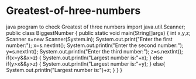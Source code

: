 # Greatest-of-hree-numbers
java program to check Greatest of three numbers
import java.util.Scanner;
public class BiggestNumber
{
   public static void main(String[]args)
   {
      int x,y,z;
      Scanner s=new Scanner(System.in);
      System.out.print("Enter the first number:");
      x=s.nextInt();
      System.out.println("Enter the second number:");
      y=s.nextInt();
      System.out.println("Enter the third number:");
      z=s.nextInt();
      if(x>y&&x>z)
      {
         System.out.println("Largest number is:"+x);
      }
      else if(y>x&&y>z)
      {
         System.out.println("Largest number is:"+y);
      }
      else{
      System.out.println("Largest number is:")+z;
      }
   }
 }
